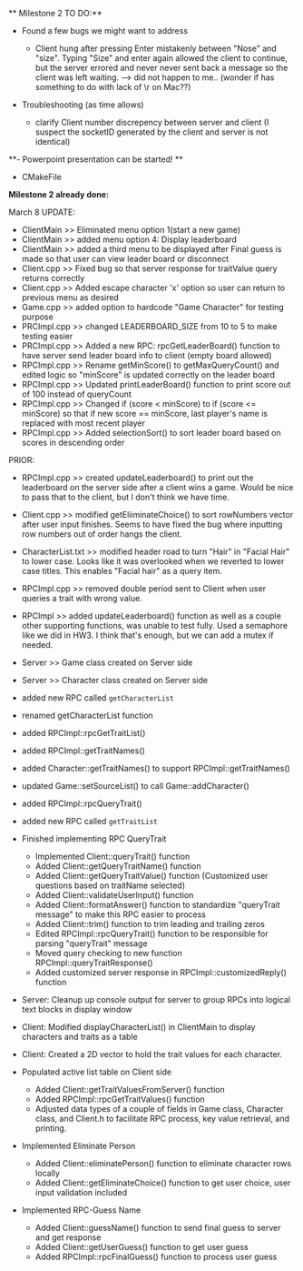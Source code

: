 **  Milestone 2 TO DO:**
- Found a few bugs we might want to address
  - Client hung after pressing Enter mistakenly between "Nose" and "size".  Typing "Size" and enter again allowed the client to continue, but the server errored and never
    never sent back a message so the client was left waiting. --> did not happen to me.. (wonder if has something to do with lack of \r on Mac??)

- Troubleshooting (as time allows)
  - clarify Client number discrepency between server and client (I suspect the socketID generated by the client and server is not identical)

**- Powerpoint presentation can be started!
**
- CMakeFile




**Milestone 2 already done:**

March 8 UPDATE:
- ClientMain >> Eliminated menu option 1(start a new game)
- ClientMain >> added menu option 4: Display leaderboard
- ClientMain >> added a third menu to be displayed after Final guess is made so that user can view leader board or disconnect
- Client.cpp >> Fixed bug so that server response for traitValue query returns correctly
- Client.cpp >> Added escape character 'x' option so user can return to previous menu as desired
- Game.cpp >> added option to hardcode "Game Character" for testing purpose
- PRCImpl.cpp >> changed LEADERBOARD_SIZE from 10 to 5 to make testing easier
- PRCImpl.cpp >> Added a new RPC: rpcGetLeaderBoard() function to have server send leader board info to client (empty board allowed)
- RPCImpl.cpp >> Rename getMinScore() to getMaxQueryCount() and edited logic so "minScore" is updated correctly on the leader board
- RPCImpl.cpp >> Updated printLeaderBoard() function to print score out of 100 instead of queryCount
- RPCImpl.cpp >> Changed if (score < minScore) to if (score <= minScore) so that if new score == minScore, last player's name is replaced with most recent player
- RPCImpl.cpp >> Added selectionSort() to sort leader board based on scores in descending order


PRIOR:
- RPCImpl.cpp >> created updateLeaderboard() to print out the leaderboard on the server side after a client wins a game.  Would be nice to pass
  that to the client, but I don't think we have time.
- Client.cpp >> modified getEliiminateChoice() to sort rowNumbers vector after user input finishes.  Seems to have fixed the bug where inputting
  row numbers out of order hangs the client.
- CharacterList.txt >> modified header road to turn "Hair" in "Facial Hair" to lower case.  Looks like it was overlooked when we reverted to lower
  case titles.  This enables "Facial hair" as a query item.
- RPCImpl.cpp >> removed double period sent to Client when user queries a trait with wrong value.

 - RPCImpl >> added updateLeaderboard() function as well as a couple other supporting functions, was unable to test fully.  Used a semaphore
   like we did in HW3.  I think that's enough, but we can add a mutex if needed.

- Server >> Game class created on Server side 
- Server >> Character class created on Server side 
- added new RPC called ```getCharacterList```
- renamed getCharacterList function
- added RPCImpl::rpcGetTraitList()
- added RPCImpl::getTraitNames()
- added Character::getTraitNames() to support RPCImpl::getTraitNames()
- updated Game::setSourceList() to call Game::addCharacter()
- added RPCImpl::rpcQueryTrait()
- added new RPC called ```getTraitList```


- Finished implementing RPC QueryTrait
  - Implemented Client::queryTrait() function
  - Added Client::getQueryTraitName() function
  - Added Client::getQueryTraitValue() function (Customized user questions based on traitName selected)
  - Added Client::validateUserInput() function
  - Added Client::formatAnswer() function to standardize "queryTrait message" to make this RPC easier to process
  - Added Client::trim() function to trim leading and trailing zeros
  - Edited RPCImpl::rpcQueryTrait() function to be responsible for parsing "queryTrait" message
  - Moved query checking to new function RPCImpl::queryTraitResponse()
  - Added customized server response in RPCImpl::customizedReply() function
  

- Server: Cleanup up console output for server to group RPCs into logical text blocks in display window
- Client: Modified displayCharacterList() in ClientMain to display characters and traits as a table
- Client: Created a 2D vector to hold the trait values for each character.


- Populated active list table on Client side
  - Added Client::getTraitValuesFromServer() function
  - Added RPCImpl::rpcGetTraitValues() function
  - Adjusted data types of a couple of fields in Game class, Character class, and Client.h to facilitate RPC process, key value retrieval, and printing.
- Implemented Eliminate Person 
  - Added Client::eliminatePerson() function to eliminate character rows locally
  - Added Client::getEliminateChoice() function to get user choice, user input validation included
- Implemented RPC-Guess Name 
  - Added Client::guessName() function to send final guess to server and get response
  - Added Client::getUserGuess() function to get user guess
  - Added RPCImpl::rpcFinalGuess() function to process user guess
  
